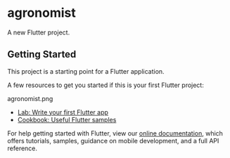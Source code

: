 # agronomist

A new Flutter project.

## Getting Started

This project is a starting point for a Flutter application.

A few resources to get you started if this is your first Flutter project:

agronomist.png

- [Lab: Write your first Flutter app](https://flutter.dev/docs/get-started/codelab)
- [Cookbook: Useful Flutter samples](https://flutter.dev/docs/cookbook)

For help getting started with Flutter, view our
[online documentation](https://flutter.dev/docs), which offers tutorials,
samples, guidance on mobile development, and a full API reference.
